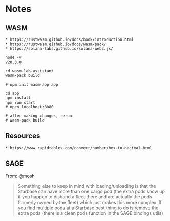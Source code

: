 # Notes

## WASM

    * https://rustwasm.github.io/docs/book/introduction.html
    * https://rustwasm.github.io/docs/wasm-pack/
    * https://solana-labs.github.io/solana-web3.js/

```
node -v
v20.3.0

cd wasm-lab-assistant
wasm-pack build

# npm init wasm-app app

cd app
npm install
npm run start
# open localhost:8080

# after making changes, rerun:
# wasm-pack build
```

## Resources

    * https://www.rapidtables.com/convert/number/hex-to-decimal.html

## SAGE

From: @mosh

> Something else to keep in mind with loading/unloading is that the Starbase can have more than one cargo pod (the extra pods show up if you happen to disband a fleet there and are actually the pods formerly owned by the fleet) which just makes this more complex.  If you find multiple pods at a Starbase best thing to do is remove the extra pods (there is a clean pods function in the SAGE bindings utils)